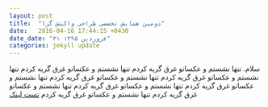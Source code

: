 ```yaml
---
layout: post
title:  "دومین همایش تخصصی طراحی واکنش گرا"
date:   2016-04-16 17:44:15 +0430
date_date: "۳۱ فروردین ۱۳۹۵"
categories: jekyll update
---
```

سلام.
تنها نشستم و عکساتو غرق گریه کردم تنها نشستم و عکساتو غرق گریه کردم تنها نشستم و عکساتو غرق گریه کردم تنها نشستم و عکساتو غرق گریه کردم تنها نشستم و عکساتو غرق گریه کردم تنها نشستم و عکساتو غرق گریه کردم تنها نشستم و عکساتو غرق گریه کردم تنها نشستم و عکساتو غرق گریه کردم
[تست لینک](http://www.google.com)
